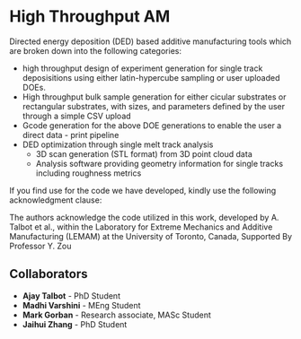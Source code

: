# High Throughput AM

Directed energy deposition (DED) based additive manufacturing tools which are broken down into the following categories: 
- high throughput design of experiment generation for single track deposisitions using either latin-hypercube sampling or user uploaded DOEs.
- High throughput bulk sample generation for either cicular substrates or rectangular substrates, with sizes, and parameters defined by the user through a simple CSV upload
- Gcode generation for the above DOE generations to enable the user a direct data - print pipeline
- DED optimization through single melt track analysis
  - 3D scan generation (STL format) from 3D point cloud data
  - Analysis software providing geometry information for single tracks including roughness metrics
 
If you find use for the code we have developed, kindly use the following acknowledgment clause: 

The authors acknowledge the code utilized in this work, developed by A. Talbot et al., within the Laboratory for Extreme Mechanics and Additive Manufacturing (LEMAM) at the University of Toronto, Canada, Supported By Professor Y. Zou 

## Collaborators
- **Ajay Talbot** - PhD Student
- **Madhi Varshini** - MEng Student
- **Mark Gorban** - Research associate, MASc Student
- **Jaihui Zhang** - PhD Student
